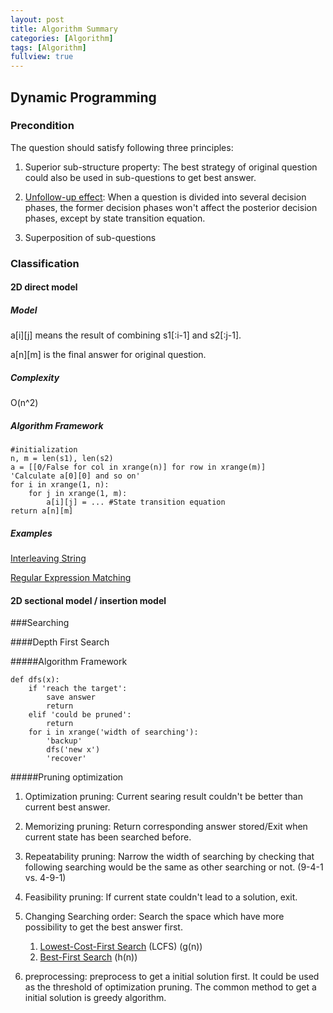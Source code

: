 ```yaml
---
layout: post
title: Algorithm Summary
categories: [Algorithm]
tags: [Algorithm]
fullview: true
---
```


## Dynamic Programming

### Precondition
The question should satisfy following three principles:

1. Superior sub-structure property: The best strategy of original question could also be used in sub-questions to get best answer.

2. [Unfollow-up effect](http://baike.baidu.com/view/2862466.htm): When a question is divided into several decision phases, the former decision phases won't affect the posterior decision phases, except by state transition equation.

3. Superposition of sub-questions


### Classification

#### 2D direct model

##### Model
a[i][j] means the result of combining s1[:i-1] and s2[:j-1].

a[n][m] is the final answer for original question.

##### Complexity
O(n^2)

##### Algorithm Framework
	#initialization
	n, m = len(s1), len(s2)
	a = [[0/False for col in xrange(n)] for row in xrange(m)]
	'Calculate a[0][0] and so on'
	for i in xrange(1, n):
		for j in xrange(1, m):
			a[i][j] = ... #State transition equation
	return a[n][m]
	
##### Examples
[Interleaving String](http://qianrenzhou.me/leetcode/2015/09/08/LeetCode_097_Interleaving%20String.html)

[Regular Expression Matching](http://qianrenzhou.me/leetcode/2015/12/13/LeetCode_010_Regular%20Expression%20Matching.html)



#### 2D sectional model / insertion model


###Searching

####Depth First Search

#####Algorithm Framework

	def dfs(x):
		if 'reach the target':
			save answer
			return
		elif 'could be pruned':
			return
		for i in xrange('width of searching'):
			'backup'
			dfs('new x')
			'recover'
		
#####Pruning optimization 

1. Optimization pruning: Current searing result couldn't be better than current best answer.

2. Memorizing pruning: Return corresponding answer stored/Exit when current state has been searched before. 

3. Repeatability pruning: Narrow the width of searching by checking that following searching would be the same as other searching or not. (9-4-1 vs. 4-9-1)

4. Feasibility pruning: If current state couldn't lead to a solution, exit.

5. Changing Searching order: Search the space which have more possibility to get the best answer first. 
	1. [Lowest-Cost-First Search](http://www.cs.ubc.ca/~mack/CS322/lectures/2-Search6.pdf) (LCFS) (g(n))
	2. [Best-First Search](https://en.wikipedia.org/wiki/Best-first_search)				(h(n))

6. preprocessing: preprocess to get a initial solution first. It could be used as the threshold of optimization pruning. The common method to get a initial solution is greedy algorithm.






